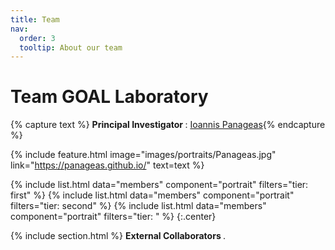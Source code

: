 ```yaml
---
title: Team
nav:
  order: 3
  tooltip: About our team
---
```


# <i class="fas fa-users"></i>Team GOAL Laboratory 


{% capture text %}
<strong> Principal Investigator </strong>: [Ioannis Panageas](https://panageas.github.io/){% endcapture %}

{%
  include feature.html
  image="images/portraits/Panageas.jpg"
  link="https://panageas.github.io/"
  text=text
%}

{% include list.html data="members" component="portrait" filters="tier: first" %}
{% include list.html data="members" component="portrait" filters="tier: second" %}
{% include list.html data="members" component="portrait" filters="tier: " %}
{:.center}

{% include section.html %}
<strong> External Collaborators </strong>.

